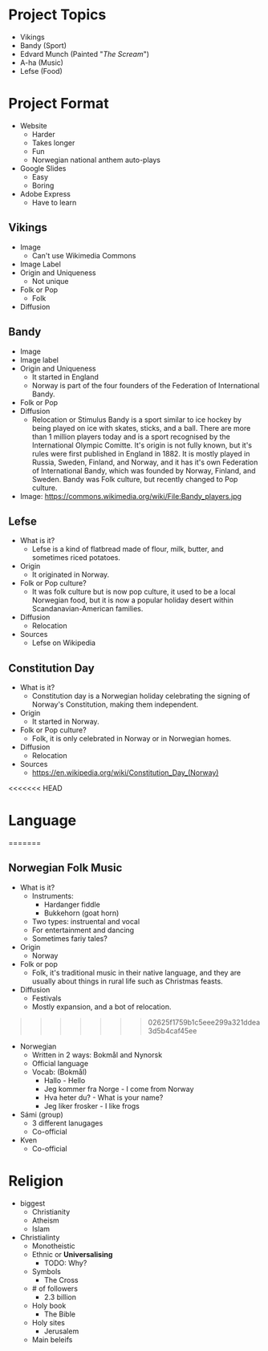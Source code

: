 # Project Topics
- Vikings
- Bandy (Sport)
- Edvard Munch (Painted "*The Scream*")
- A-ha (Music)
- Lefse (Food)

# Project Format
- Website 
  - Harder
  - Takes longer
  - Fun
  - Norwegian national anthem auto-plays
- Google Slides
  - Easy
  - Boring
- Adobe Express
  - Have to learn


## Vikings
- Image
  - Can't use Wikimedia Commons
- Image Label
- Origin and Uniqueness
  - Not unique
- Folk or Pop
  - Folk
- Diffusion


## Bandy
- Image
- Image label
- Origin and Uniqueness
  - It started in England
  - Norway is part of the four founders of the Federation of International Bandy.
- Folk or Pop
- Diffusion
  - Relocation or Stimulus
Bandy is a sport similar to ice hockey by being played on ice with skates, sticks, and a ball. There are more than 1 million players today and is a sport recognised by the International Olympic Comitte. It's origin is not fully known, but it's rules were first published in England in 1882. It is mostly played in Russia, Sweden, Finland, and Norway, and it has it's own Federation of International Bandy, which was founded by Norway, Finland, and Sweden. Bandy was Folk culture, but recently changed to Pop culture.
- Image: https://commons.wikimedia.org/wiki/File:Bandy_players.jpg


## Lefse
- What is it?
  - Lefse is a kind of flatbread made of flour, milk, butter, and sometimes riced potatoes.
- Origin
  - It originated in Norway. 
- Folk or Pop culture?
  - It was folk culture but is now pop culture, it used to be a local Norwegian food, but it is now a popular holiday desert within Scandanavian-American families.
- Diffusion
  - Relocation
- Sources
  - Lefse on Wikipedia

## Constitution Day
- What is it?
  - Constitution day is a Norwegian holiday celebrating the signing of Norway's Constitution, making them independent.
- Origin
  - It started in Norway.
- Folk or Pop culture?
  - Folk, it is only celebrated in Norway or in Norwegian homes.
- Diffusion
  - Relocation
- Sources
  - https://en.wikipedia.org/wiki/Constitution_Day_(Norway)

<<<<<<< HEAD
# Language
=======
## Norwegian Folk Music
- What is it?
  - Instruments:
    - Hardanger fiddle
    - Bukkehorn (goat horn)
  - Two types: instruental and vocal
  - For entertainment and dancing
  - Sometimes fariy tales?
- Origin
  - Norway
- Folk or pop
  - Folk, it's traditional music in their native language, and they are usually about things in rural life such as Christmas feasts.
- Diffusion
  - Festivals
  - Mostly expansion, and a bot of relocation.
>>>>>>> 02625f1759b1c5eee299a321ddea3d5b4caf45ee

- Norwegian
  - Written in 2 ways: Bokmål and Nynorsk
  - Official language
  - Vocab: (Bokmål)
    - Hallo - Hello
    - Jeg kommer fra Norge - I come from Norway
    - Hva heter du? - What is your name?
    - Jeg liker frosker - I like frogs
- Sámi (group)
  - 3 different lanugages
  - Co-official
- Kven
  - Co-official

# Religion

- biggest
  - Christianity
  - Atheism
  - Islam
- Christialinty
  - Monotheistic
  - Ethnic or __Universalising__
    - TODO: Why?
  - Symbols
    - The Cross
  - \# of followers
    - 2.3 billion
  - Holy book
    - The Bible
  - Holy sites
    - Jerusalem
  - Main beleifs

